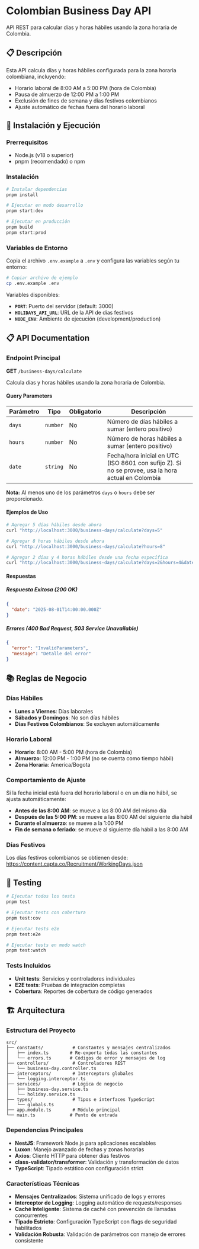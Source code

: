 # Colombian Business Day API

API REST para calcular días y horas hábiles usando la zona horaria de Colombia.

## 📋 Descripción

Esta API calcula días y horas hábiles configurada para la zona horaria colombiana, incluyendo:
- Horario laboral de 8:00 AM a 5:00 PM (hora de Colombia)
- Pausa de almuerzo de 12:00 PM a 1:00 PM
- Exclusión de fines de semana y días festivos colombianos
- Ajuste automático de fechas fuera del horario laboral

## 🚀 Instalación y Ejecución

### Prerrequisitos
- Node.js (v18 o superior)
- pnpm (recomendado) o npm

### Instalación
```bash
# Instalar dependencias
pnpm install

# Ejecutar en modo desarrollo
pnpm start:dev

# Ejecutar en producción
pnpm build
pnpm start:prod
```

### Variables de Entorno
Copia el archivo `.env.example` a `.env` y configura las variables según tu entorno:

```bash
# Copiar archivo de ejemplo
cp .env.example .env
```

Variables disponibles:
- **`PORT`**: Puerto del servidor (default: 3000)
- **`HOLIDAYS_API_URL`**: URL de la API de días festivos
- **`NODE_ENV`**: Ambiente de ejecución (development/production)

## 📋 API Documentation

### Endpoint Principal

**GET** `/business-days/calculate`

Calcula días y horas hábiles usando la zona horaria de Colombia.

#### Query Parameters

| Parámetro | Tipo | Obligatorio | Descripción |
|-----------|------|-------------|-------------|
| `days` | `number` | No | Número de días hábiles a sumar (entero positivo) |
| `hours` | `number` | No | Número de horas hábiles a sumar (entero positivo) |
| `date` | `string` | No | Fecha/hora inicial en UTC (ISO 8601 con sufijo Z). Si no se provee, usa la hora actual en Colombia |

**Nota:** Al menos uno de los parámetros `days` o `hours` debe ser proporcionado.

#### Ejemplos de Uso

```bash
# Agregar 5 días hábiles desde ahora
curl "http://localhost:3000/business-days/calculate?days=5"

# Agregar 8 horas hábiles desde ahora
curl "http://localhost:3000/business-days/calculate?hours=8"

# Agregar 2 días y 4 horas hábiles desde una fecha específica
curl "http://localhost:3000/business-days/calculate?days=2&hours=4&date=2025-08-01T14:00:00Z"
```

#### Respuestas

##### Respuesta Exitosa (200 OK)
```json
{
  "date": "2025-08-01T14:00:00.000Z"
}
```

##### Errores (400 Bad Request, 503 Service Unavailable)
```json
{
  "error": "InvalidParameters",
  "message": "Detalle del error"
}
```

## 📚 Reglas de Negocio

### Días Hábiles
- **Lunes a Viernes**: Días laborales
- **Sábados y Domingos**: No son días hábiles
- **Días Festivos Colombianos**: Se excluyen automáticamente

### Horario Laboral
- **Horario**: 8:00 AM - 5:00 PM (hora de Colombia)
- **Almuerzo**: 12:00 PM - 1:00 PM (no se cuenta como tiempo hábil)
- **Zona Horaria**: America/Bogota

### Comportamiento de Ajuste
Si la fecha inicial está fuera del horario laboral o en un día no hábil, se ajusta automáticamente:
- **Antes de las 8:00 AM**: se mueve a las 8:00 AM del mismo día
- **Después de las 5:00 PM**: se mueve a las 8:00 AM del siguiente día hábil
- **Durante el almuerzo**: se mueve a la 1:00 PM
- **Fin de semana o feriado**: se mueve al siguiente día hábil a las 8:00 AM

### Días Festivos
Los días festivos colombianos se obtienen desde: https://content.capta.co/Recruitment/WorkingDays.json

## 🧪 Testing

```bash
# Ejecutar todos los tests
pnpm test

# Ejecutar tests con cobertura
pnpm test:cov

# Ejecutar tests e2e
pnpm test:e2e

# Ejecutar tests en modo watch
pnpm test:watch
```

### Tests Incluidos
- **Unit tests**: Servicios y controladores individuales
- **E2E tests**: Pruebas de integración completas
- **Cobertura**: Reportes de cobertura de código generados

## 🏗️ Arquitectura

### Estructura del Proyecto
```
src/
├── constants/           # Constantes y mensajes centralizados
│   ├── index.ts        # Re-exporta todas las constantes
│   └── errors.ts       # Códigos de error y mensajes de log
├── controllers/         # Controladores REST
│   └── business-day.controller.ts
├── interceptors/        # Interceptors globales
│   └── logging.interceptor.ts
├── services/            # Lógica de negocio
│   ├── business-day.service.ts
│   └── holiday.service.ts
├── types/               # Tipos e interfaces TypeScript
│   └── globals.ts
├── app.module.ts        # Módulo principal
└── main.ts             # Punto de entrada
```

### Dependencias Principales
- **NestJS**: Framework Node.js para aplicaciones escalables
- **Luxon**: Manejo avanzado de fechas y zonas horarias
- **Axios**: Cliente HTTP para obtener días festivos
- **class-validator/transformer**: Validación y transformación de datos
- **TypeScript**: Tipado estático con configuración strict

### Características Técnicas
- **Mensajes Centralizados**: Sistema unificado de logs y errores
- **Interceptor de Logging**: Logging automático de requests/responses
- **Caché Inteligente**: Sistema de caché con prevención de llamadas concurrentes
- **Tipado Estricto**: Configuración TypeScript con flags de seguridad habilitados
- **Validación Robusta**: Validación de parámetros con manejo de errores consistente